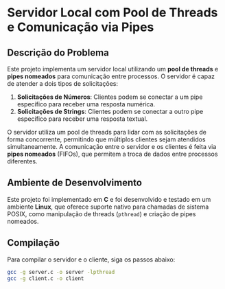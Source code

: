 # Servidor Local com Pool de Threads e Comunicação via Pipes

## Descrição do Problema

Este projeto implementa um servidor local utilizando um **pool de threads** e **pipes nomeados** para comunicação entre processos. O servidor é capaz de atender a dois tipos de solicitações:

1. **Solicitações de Números**: Clientes podem se conectar a um pipe específico para receber uma resposta numérica.
2. **Solicitações de Strings**: Clientes podem se conectar a outro pipe específico para receber uma resposta textual.

O servidor utiliza um pool de threads para lidar com as solicitações de forma concorrente, permitindo que múltiplos clientes sejam atendidos simultaneamente. A comunicação entre o servidor e os clientes é feita via **pipes nomeados** (FIFOs), que permitem a troca de dados entre processos diferentes.

## Ambiente de Desenvolvimento

Este projeto foi implementado em **C** e foi desenvolvido e testado em um ambiente **Linux**, que oferece suporte nativo para chamadas de sistema POSIX, como manipulação de threads (`pthread`) e criação de pipes nomeados.

## Compilação

Para compilar o servidor e o cliente, siga os passos abaixo:

```bash
gcc -g server.c -o server -lpthread
gcc -g client.c -o client
